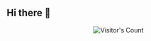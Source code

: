 ## Hi there 👋
<div align="center"> 
  <img src="https://profile-counter.glitch.me/Semper-Viventem/count.svg" alt="Visitor's Count" />
</div>
